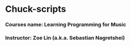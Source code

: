# Chuck-scripts

### Courses name: Learning Programming for Music  
### Instructor: Zoe Lin (a.k.a. Sebastian Nagretshei)
